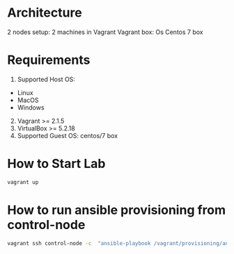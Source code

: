 # Architecture
2 nodes setup: 2 machines in Vagrant
Vagrant box: Os Centos 7 box

# Requirements

1. Supported Host OS:
  - Linux
  - MacOS
  - Windows
2. Vagrant >= 2.1.5
3. VirtualBox >= 5.2.18
4. Supported Guest OS: centos/7 box

# How to Start Lab

```bash
vagrant up
```

# How to run ansible provisioning from control-node

```bash
vagrant ssh control-node -c  "ansible-playbook /vagrant/provisioning/ansible/playbook.yml"
```
